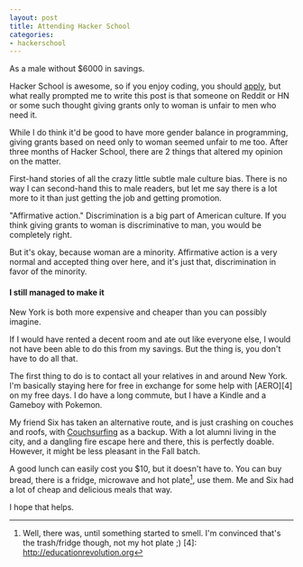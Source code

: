 ```yaml
---
layout: post
title: Attending Hacker School
categories:
- hackerschool
---
```


As a male without $6000 in savings.

Hacker School is awesome, so if you enjoy coding, you should [apply][1], but what really prompted me to write this post is that someone on Reddit or HN or some such thought giving grants only to woman is unfair to men who need it.

While I do think it'd be good to have more gender balance in programming, giving grants based on need only to woman seemed unfair to me too. After three months of Hacker School, there are 2 things that altered my opinion on the matter.

First-hand stories of all the crazy little subtle male culture bias. There is no way I can second-hand this to male readers, but let me say there is a lot more to it than just getting the job and getting promotion.

"Affirmative action." Discrimination is a big part of American culture. If you think giving grants to woman is discriminative to man, you would be completely right.

But it's okay, because woman are a minority. Affirmative action is a very normal and accepted thing over here, and it's just that, discrimination in favor of the minority.

#### I still managed to make it

New York is both more expensive and cheaper than you can possibly imagine.

If I would have rented a decent room and ate out like everyone else, I would not have been able to do this from my savings. But the thing is, you don't have to do all that.

The first thing to do is to contact all your relatives in and around New York. I'm basically staying here for free in exchange for some help with [AERO][4] on my free days. I do have a long commute, but I have a Kindle and a Gameboy with Pokemon.

My friend Six has taken an alternative route, and is just crashing on couches and roofs, with [Couchsurfing][2] as a backup. With a lot alumni living in the city, and a dangling fire escape here and there, this is perfectly doable. However, it might be less pleasant in the Fall batch.

A good lunch can easily cost you $10, but it doesn't have to. You can buy bread, there is a fridge, microwave and hot plate[^3], use them. Me and Six had a lot of cheap and delicious meals that way.

I hope that helps.

[1]: http://hackerschool.com/apply
[2]: http://couchsurfing.org
[^3]: Well, there was, until something started to smell. I'm convinced that's the trash/fridge though, not my hot plate ;)
[4]: http://educationrevolution.org

